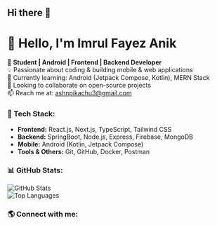 ## Hi there 👋
# 👋 Hello, I'm Imrul Fayez Anik

🚀 **Student | Android | Frontend | Backend Developer**  
💡 Passionate about coding & building mobile & web applications  
🌱 Currently learning: Android (Jetpack Compose, Kotlin), MERN Stack  
🤝 Looking to collaborate on open-source projects  
📫 Reach me at: ashnpikachu3@gmail.com

### 🚀 Tech Stack:
- **Frontend:** React.js, Next.js, TypeScript, Tailwind CSS  
- **Backend:** SpringBoot, Node.js, Express, Firebase, MongoDB  
- **Mobile:** Android (Kotlin, Jetpack Compose)  
- **Tools & Others:** Git, GitHub, Docker, Postman  

### 📊 GitHub Stats:
![GitHub Stats](https://github-readme-stats.vercel.app/api?username=anikfayeZ&show_icons=true&theme=radical)  
![Top Languages](https://github-readme-stats.vercel.app/api/top-langs/?username=anikfayeZ&layout=compact&theme=radical)  

### 🌎 Connect with me:
